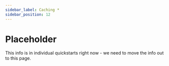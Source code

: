 ```yaml
---
sidebar_label: Caching *
sidebar_position: 12
---
```


# Placeholder

This info is in individual quickstarts right now - we need to move the info out to this page.